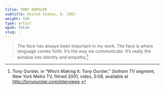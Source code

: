 ```yaml
---
title: TONY OURSLER
subtitle: United States, b. 1957
weight: 550
type: artist
epub: false
slug: .
---
```

> The face has always been important in my work. The face is where language comes forth. It’s the way we communicate. It’s really the window into identity and empathy.[^1]

[^1]: Tony Oursler, in “Who’s Making It: Tony Oursler,” *Gotham TV* segment, New York Metro TV, filmed 2001, video, 5:08, available at http://tonyoursler.com/interviews.
